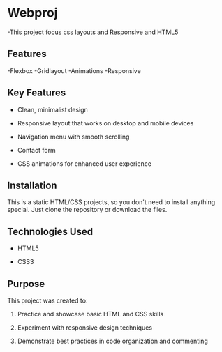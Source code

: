 # Webproj


-This project focus css layouts and Responsive and HTML5


## Features

-Flexbox
-Gridlayout
-Animations
-Responsive

## Key Features


- Clean, minimalist design

- Responsive layout that works on desktop and mobile devices

- Navigation menu with smooth scrolling

- Contact form 

- CSS animations for enhanced user experience

## Installation


This is a static HTML/CSS projects, so you don't need to install anything special. Just clone the repository or download the files.



## Technologies Used

- HTML5

- CSS3


## Purpose


This project was created to:

1. Practice and showcase basic HTML and CSS skills

2. Experiment with responsive design techniques

3. Demonstrate best practices in code organization and commenting



